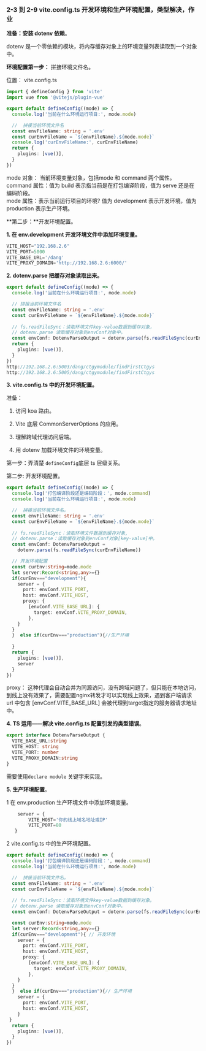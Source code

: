### 2-3 到 2-9  vite.config.ts  开发环境和生产环境配置，类型解决，作业

**准备：安装 dotenv 依赖**。

dotenv 是一个零依赖的模块，将内存缓存对象上的环境变量列表读取到一个对象中。

**环境配置第一步：** 拼接环境文件名。

位置： vite.config.ts

```ts
import { defineConfig } from 'vite'
import vue from '@vitejs/plugin-vue'

export default defineConfig((mode) => {
  console.log('当前在什么环境运行项目:', mode.mode)

  //  拼接当前环境文件名
  const envFileName: string = '.env'
  const curEnvFileName = `${envFileName}.${mode.mode}`
  console.log('curEnvFileName:', curEnvFileName)
  return {
    plugins: [vue()],
  }
})
```

mode 对象：  当前环境变量对象，包括mode 和 command 两个属性。   command 属性：值为 build 表示指当前是在打包编译阶段，值为 serve 还是在编码阶段。  
mode 属性：表示当前运行项目的环境? 值为 development 表示开发环境，值为 production 表示生产环境。

**第二步：**开发环境配置。

**1.   在 env.development 开发环境文件中添加环境变量。**

```ts
VITE_HOST="192.168.2.6"
VITE_PORT=5000
VITE_BASE_URL='/dang'
VITE_PROXY_DOMAIN='http://192.168.2.6:6000/'
```

**2.  dotenv.parse 把缓存对象读取出来。**

```ts
export default defineConfig((mode) => {
  console.log('当前在什么环境运行项目:', mode.mode)

  // 拼接当前环境文件名
  const envFileName: string = '.env'
  const curEnvFileName = `${envFileName}.${mode.mode}`
  
  // fs.readFileSync：读取环境文件key-value数据到缓存对象，
  // dotenv.parse 读取缓存对象到envConf对象中。
  const envConf: DotenvParseOutput = dotenv.parse(fs.readFileSync(curEnvFileName))
  return {
    plugins: [vue()],
  }
})
http://192.168.2.6:5003/dang/ctgymodule/findFirstCtgys
http://192.168.2.6:5005/dang/ctgymodule/findFirstCtgys
```

**3. vite.config.ts 中的开发环境配置。**

准备：

1. 访问 koa 路由。
2. Vite 底层 CommonServerOptions 的应用。

3. 理解跨域代理访问后端。
4. 用 dotenv 加载环境文件的环境变量。

第一步：弄清楚 `defineConfig`底层 ts 层级关系。

第二步:  开发环境配置。

```ts
export default defineConfig((mode) => {
  console.log('打包编译阶段还是编码阶段：', mode.command)
  console.log('当前在什么环境运行项目:', mode.mode)

  //  拼接当前环境文件名。
  const envFileName: string = '.env'
  const curEnvFileName = `${envFileName}.${mode.mode}`
  
  // fs.readFileSync：读取环境文件数据到缓存对象,
  // dotenv.parse：读取缓存对象到envConf对象[key-value]中。
  const envConf: DotenvParseOutput = 
	dotenv.parse(fs.readFileSync(curEnvFileName))

  // 开发环境配置
  const curEnv:string=mode.mode
  let server:Record<string,any>={}
  if(curEnv==="development"){ 
    server = {
      port: envConf.VITE_PORT, 
      host: envConf.VITE_HOST,
      proxy: {
        [envConf.VITE_BASE_URL]: {
          target: envConf.VITE_PROXY_DOMAIN,
        },
    }
  }
  }  else if(curEnv==="production"){//生产环境
  
  }
  return {
    plugins: [vue()],
    server
  }
})

```

proxy：  这种代理会自动合并为同源访问，没有跨域问题了，但只能在本地访问，到线上没有效果了，需要配置nginx转发才可以实现线上效果，遇到客户端请求 url 中包含 [envConf.VITE_BASE_URL] 会被代理到target指定的服务器请求地址中。

**4.  TS 运用——解决 vite.config.ts 配置引发的类型错误**。

```ts
export interface DotenvParseOutput {
  VITE_BASE_URL:string  
  VITE_HOST: string
  VITE_PORT: number
  VITE_PROXY_DOMAIN:string  
}
```

需要使用`declare module` 关键字来实现。

**5.  生产环境配置**。

1   在 env.production 生产环境文件中添加环境变量。

```ts
    server = {
        VITE_HOST='你的线上域名地址或IP'
        VITE_PORT=80 
   }
```

2   vite.config.ts 中的生产环境配置。

```ts
export default defineConfig((mode) => {
  console.log('打包编译阶段还是编码阶段：', mode.command)
  console.log('当前在什么环境运行项目:', mode.mode)

  //  拼接当前环境文件名。
  const envFileName: string = '.env'
  const curEnvFileName = `${envFileName}.${mode.mode}`
  
  // fs.readFileSync：读取环境文件key-value数据到缓存对象。
  // dotenv.parse 读取缓存对象到envConf对象中。
  const envConf: DotenvParseOutput = dotenv.parse(fs.readFileSync(curEnvFileName))

  const curEnv:string=mode.mode
  let server:Record<string,any>={}
  if(curEnv==="development"){ // 开发环境
    server = {
      port: envConf.VITE_PORT,
      host: envConf.VITE_HOST,
      proxy: {
        [envConf.VITE_BASE_URL]: {
          target: envConf.VITE_PROXY_DOMAIN,
        },
    }
  }
  }  else if(curEnv==="production"){// 生产环境
    server = {
      port: envConf.VITE_PORT,
      host: envConf.VITE_HOST,
    }
 }
  return {
    plugins: [vue()],
  }
})
```
